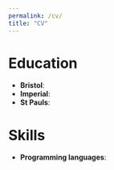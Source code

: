 ```yaml
---
permalink: /cv/
title: "CV"
---
```


# Education 
- **Bristol**: 
- **Imperial**:
- **St Pauls**:

# Skills
- **Programming languages**: 
